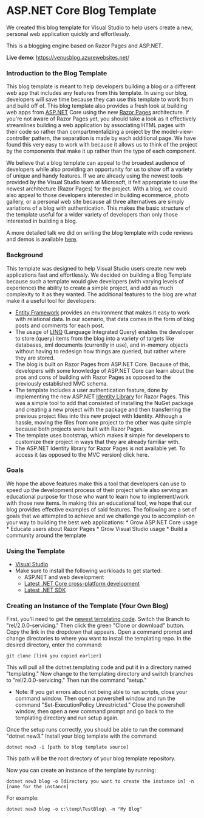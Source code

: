 
# ASP.NET Core Blog Template
We created this blog template for Visual Studio to help users create a new, personal web application quickly and effortlessly.

This is a blogging engine based on Razor Pages and ASP.NET.

__Live demo__: https://venusblog.azurewebsites.net/    


### Introduction to the Blog Template
This blog template is meant to help developers building a blog or a different web app that includes any features from this template. In using our blog, developers will save time because they can use this template to work from and build off of. This blog template also provides a fresh look at building web apps from [ASP.NET](https://docs.microsoft.com/en-us/aspnet/core/) Core using the new [Razor Pages](https://docs.microsoft.com/en-us/aspnet/core/mvc/razor-pages/) architecture. If you're not aware of Razor Pages yet, you should take a look as it effectively streamlines building a web application by associating HTML pages with their code so rather than compartmentalizing a project by the model-view-controller pattern, the separation is made by each additional page. We have found this very easy to work with because it allows us to think of the project by the components that make it up rather than the type of each component.

We believe that a blog template can appeal to the broadest audience of developers while also providing an opportunity for us to show off a variety of unique and handy features. If we are already using the newest tools provided by the Visual Studio team at Microsoft, it felt appropriate to use the newest architecture (Razor Pages) for the project. With a blog, we could also appeal to those developers interested in building ecommerce, photo gallery, or a personal web site because all three alternatives are simply variations of a blog with authentication. This makes the basic structure of the template useful for a wider variety of developers than only those interested in building a blog.

A more detailed talk we did on writing the blog template with code reviews and demos is available [here](https://www.youtube.com/watch?v=H4KtEJnnakc&list=PL0M0zPgJ3HSftTAAHttA3JQU4vOjXFquF&index=1&t=1860s).

### Background
This template was designed to help Visual Studio users create new web applications fast and effortlessly. We decided on building a Blog Template because such a template would give developers (with varying levels of experience) the ability to create a simple project, and add as much complexity to it as they wanted. The additional features to the blog are what make it a useful tool for developers:
* [Entity Framework](https://docs.microsoft.com/en-us/aspnet/entity-framework) provides an environment that makes it easy to work with relational data. In our scenario, that data comes in the form of blog posts and comments for each post.
* The usage of [LINQ](https://docs.microsoft.com/en-us/dotnet/csharp/linq/) (Language Integrated Query) enables the developer to store (query) items from the blog into a variety of targets like databases, xml documents (currently in use), and in-memory objects without having to redesign how things are queried, but rather where they are stored. 
* The blog is built on Razor Pages from ASP.NET Core. Because of this, developers with some knowledge of ASP.NET Core can learn about the pros and cons of building with Razor Pages as opposed to the previously established MVC schema.
* The template includes a user authentication feature, done by implementing the new ASP.NET [Identity Library](https://docs.microsoft.com/en-us/aspnet/identity/overview/getting-started/introduction-to-aspnet-identity) for Razor Pages. This was a simple tool to add that consisted of installing the NuGet package and creating a new project with the package and then transferring the previous project files into this new project with Identity. Although a hassle, moving the files from one project to the other was quite simple because both projects were built with Razor Pages.
* The template uses bootstrap, which makes it simple for developers to customize their project in ways that they are already familiar with. 
* The ASP.NET Identity library for Razor Pages is not available yet. To access it (as opposed to the MVC version) click here.

### Goals
We hope the above features make this a tool that developers can use to speed up the development process of their project while also serving an educational purpose for those who want to learn how to implement/work with those new items. In making this an educational tool, we hope that our blog provides effective examples of said features. The following are a set of goals that we attempted to achieve and we challenge you to accomplish on your way to building the best web applications:
	* Grow ASP.NET Core usage
	* Educate users about Razor Pages
	* Grow Visual Studio usage
	* Build a community around the template 

### Using the Template
* [Visual Studio](https://www.visualstudio.com/vs/)
* Make sure to install the following workloads to get started:
    * ASP.NET and web development
    * [Latest .NET Core cross-platform development](https://www.microsoft.com/net/)
    * [Latest .NET SDK](https://www.microsoft.com/en-us/download/details.aspx?id=19988)

### Creating an Instance of the Template (Your Own Blog)
First, you'll need to get the [newest templating code](https://github.com/dotnet/templating).
Switch the Branch to "rel/2.0.0-servicing." Then click the green "Clone or download" button. Copy the link in the dropdown that appears.
Open a command prompt and change directories to where you want to install the templating repo.
In the desired directory, enter the command:

    git clone [link you copied earlier]

This will pull all the dotnet.templating code and put it in a directory named "templating."
Now change to the templating directory and switch branches to "rel/2.0.0-servicing." Then run the command "setup."
  * Note: If you get errors about not being able to run scripts, close your command window. Then open a powershell window and run the command "Set-ExecutionPolicy Unrestricted."
  Close the powershell window, then open a new command prompt and go back to the templating directory and run setup again.

Once the setup runs correctly, you should be able to run the command "dotnet new3."
Install your blog template with the command:

    dotnet new3 -i [path to blog template source]

This path will be the root directory of your blog template repository.

Now you can create an instance of the template by running:

    dotnet new3 blog -o [directory you want to create the instance in] -n [name for the instance]

For example:

    dotnet new3 blog -o c:\temp\TestBlog\ -n "My Blog"
